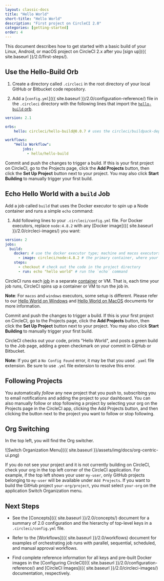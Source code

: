```yaml
---
layout: classic-docs
title: "Hello World"
short-title: "Hello World"
description: "First project on CircleCI 2.0"
categories: [getting-started]
order: 4
---
```


This document describes how to get started with a basic build of your Linux, Android, or macOS project on CircleCI 2.x after you [sign up]({{ site.baseurl }}/2.0/first-steps/).  

## Use the Hello-Build Orb

1. Create a directory called `.circleci` in the root directory of your local GitHub or Bitbucket code repository. 

2. Add a [`config.yml`]({{ site.baseurl }}/2.0/configuration-reference/) file in the `.circleci` directory with the following lines that import the [`hello-build` orb](https://circleci.com/orbs/registry/orb/circleci/hello-build).

```yaml
version: 2.1

orbs:
    hello: circleci/hello-build@0.0.7 # uses the circleci/buildpack-deps Docker image

workflows:
    "Hello Workflow":
        jobs:
          - hello/hello-build
```

Commit and push the changes to trigger a build. If this is your first project on
CircleCI, go to the Projects page, click the **Add Projects** button, then click
the **Set Up Project** button next to your project. You may also click **Start
Building** to manually trigger your first build.

## Echo Hello World with a `build` Job

Add a job called `build` that uses the Docker executor to spin up a Node container and runs a simple `echo` command:

1. Add following lines to your `.circleci/config.yml` file. For Docker executors, replace `node:4.8.2` with any [Docker image]({{ site.baseurl }}/2.0/circleci-images/) you want: 

```yaml
version: 2
jobs:
  build:
    docker: # use the docker executor type; machine and macos executors are also supported
      - image: circleci/node:4.8.2 # the primary container, where your job's commands are run
    steps:
      - checkout # check out the code in the project directory
      - run: echo "hello world" # run the `echo` command
```

CircleCI runs each [job]({{site.baseurl}}/2.0/glossary/#job) in a separate [container]({{site.baseurl}}/2.0/glossary/#container) or VM. That is, each time your job runs, CircleCI spins up a container or VM to run the job in.

**Note**: For `macos` and `windows` executors, some setup is different. Please refer to our [Hello World on Windows]({{site.baseurl/2.0/hello-world-windows}}) and [Hello World on MacOS]({{site.baseurl}}/2.0/hello-world-macos) documents for more information.

Commit and push the changes to trigger a build. If this is your first project on
CircleCI, go to the Projects page, click the **Add Projects** button, then click
the **Set Up Project** button next to your project. You may also click **Start
Building** to manually trigger your first build.

CircleCI checks out your code, prints "Hello World", and posts a green build to the Job page, adding a green checkmark on your commit in GitHub or Bitbucket.

**Note:** If you get a `No Config Found` error, it may be that you used `.yaml` file extension. Be sure to use `.yml` file extension to resolve this error.

## Following Projects

You automatically *follow* any new project that you push to, subscribing you to email notifications and adding the project to your dashboard. You can also manually follow or stop following a project by selecting your org on the Projects page in the CircleCI app, clicking the Add Projects button, and then clicking the button next to the project you want to follow or stop following.

## Org Switching

In the top left, you will find the Org switcher.

![Switch Organization Menu]({{ site.baseurl }}/assets/img/docs/org-centric-ui.png)

If you do not see your project and it is not currently building on CircleCI, check your org in the top left corner of the CircleCI application.  For example, if the top left shows your user `my-user`, only GitHub projects belonging to `my-user` will be available under `Add Projects`.  If you want to build the GitHub project `your-org/project`, you must select `your-org` on the application Switch Organization menu.

## Next Steps

- See the [Concepts]({{ site.baseurl }}/2.0/concepts/) document for a summary of 2.0 configuration and the hierarchy of top-level keys in a `.circleci/config.yml` file.

- Refer to the [Workflows]({{ site.baseurl }}/2.0/workflows) document for examples of orchestrating job runs with parallel, sequential, scheduled, and manual approval workflows.

- Find complete reference information for all keys and pre-built Docker images in the [Configuring CircleCI]({{ site.baseurl }}/2.0/configuration-reference/) and [CircleCI Images]({{ site.baseurl }}/2.0/circleci-images/) documentation, respectively.
